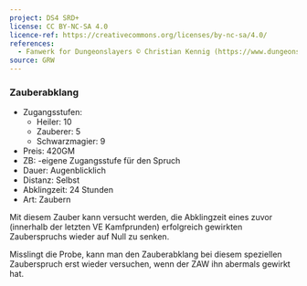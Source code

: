 ```yaml
---
project: DS4 SRD+
license: CC BY-NC-SA 4.0
licence-ref: https://creativecommons.org/licenses/by-nc-sa/4.0/
references: 
  - Fanwerk for Dungeonslayers © Christian Kennig (https://www.dungeonslayers.net/)
source: GRW
---
```


### Zauberabklang

- Zugangsstufen:
  - Heiler: 10
  - Zauberer: 5
  - Schwarzmagier: 9
- Preis: 420GM
- ZB: -eigene Zugangsstufe für den Spruch
- Dauer: Augenblicklich
- Distanz: Selbst
- Abklingzeit: 24 Stunden
- Art: Zaubern

Mit diesem Zauber kann versucht werden, die Abklingzeit eines zuvor (innerhalb der letzten VE Kamfprunden) erfolgreich gewirkten Zauberspruchs wieder auf Null zu senken.

Misslingt die Probe, kann man den Zauberabklang bei diesem speziellen Zauberspruch erst wieder versuchen, wenn der ZAW ihn abermals gewirkt hat.


